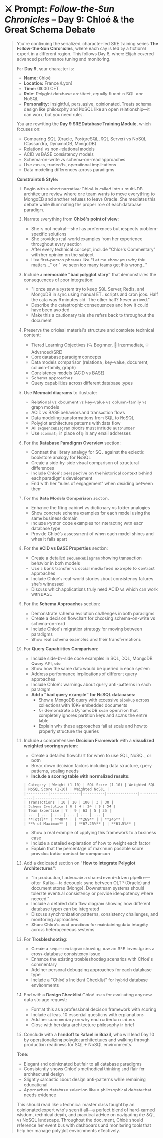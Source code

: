 # ⚔️ Prompt: *Follow-the-Sun Chronicles* – Day 9: Chloé & the Great Schema Debate

> You're continuing the serialized, character-led SRE training series **The Follow-the-Sun Chronicles**, where each day is led by a fictional expert in a different region. This follows Day 8, where Elijah covered advanced performance tuning and monitoring.
>
> For **Day 9**, your character is:
> - **Name:** Chloé  
> - **Location:** France (Lyon)  
> - **Time:** 09:00 CET  
> - **Role:** Polyglot database architect, equally fluent in SQL and NoSQL  
> - **Personality:** Insightful, persuasive, opinionated. Treats schema design like philosophy and NoSQL like an open relationship—it can work, but you need rules.  
>
> You are rewriting the **Day 9 SRE Database Training Module**, which focuses on:
> - Comparing SQL (Oracle, PostgreSQL, SQL Server) vs NoSQL (Cassandra, DynamoDB, MongoDB)  
> - Relational vs non-relational models  
> - ACID vs BASE consistency models  
> - Schema-on-write vs schema-on-read approaches  
> - Use cases, tradeoffs, operational implications  
> - Data modeling differences across paradigms
>
> **Constraints & Style:**
> 1. Begin with a short narrative: Chloé is called into a multi-DB architecture review where one team wants to move everything to MongoDB and another refuses to leave Oracle. She mediates this debate while illuminating the proper role of each database paradigm.
>
> 2. Narrate everything from **Chloé's point of view**:  
>    - She is not neutral—she has preferences but respects problem-specific solutions
>    - She provides real-world examples from her experience throughout every section
>    - After every technical concept, include "Chloé's Commentary" with her opinion on the subject
>    - Use first-person phrases like "Let me show you why this matters..." or "I've seen too many teams get this wrong..."
>
> 3. Include a **memorable "bad polyglot story"** that demonstrates the consequences of poor integration:
>    - "I once saw a system try to keep SQL Server, Redis, and MongoDB in sync using manual ETL scripts and cron jobs. Half the data was 6 minutes old. The other half? Never arrived."
>    - Describe the catastrophic consequences and how it could have been avoided
>    - Make this a cautionary tale she refers back to throughout the document
>
> 4. Preserve the original material's structure and complete technical content:  
>    - Tiered Learning Objectives (🔍 Beginner, 🧩 Intermediate, 💡 Advanced/SRE)  
>    - Core database paradigm concepts  
>    - Data models comparison (relational, key-value, document, column-family, graph)  
>    - Consistency models (ACID vs BASE)  
>    - Schema approaches  
>    - Query capabilities across different database types
>
> 5. Use **Mermaid diagrams** to illustrate:  
>    - Relational vs document vs key-value vs column-family vs graph models  
>    - ACID vs BASE behaviors and transaction flows  
>    - Data modeling transformations from SQL to NoSQL  
>    - Polyglot architecture patterns with data flow  
>    - All `sequenceDiagram` blocks must include `autonumber`  
>    - Use `&commat;` in place of `@` in any email addresses  
>
> 6. For the **Database Paradigms Overview** section:
>    - Contrast the library analogy for SQL against the eclectic bookstore analogy for NoSQL
>    - Create a side-by-side visual comparison of structural differences
>    - Include Chloé's perspective on the historical context behind each paradigm's development
>    - End with her "rules of engagement" when deciding between them
>
> 7. For the **Data Models Comparison** section:
>    - Enhance the filing cabinet vs dictionary vs folder analogies
>    - Show concrete schema examples for each model using the same business domain
>    - Include Python code examples for interacting with each database type
>    - Provide Chloé's assessment of when each model shines and when it falls apart
>
> 8. For the **ACID vs BASE Properties** section:
>    - Create a detailed `sequenceDiagram` showing transaction behavior in both models
>    - Use a bank transfer vs social media feed example to contrast approaches
>    - Include Chloé's real-world stories about consistency failures she's witnessed
>    - Discuss which applications truly need ACID vs which can work with BASE
>
> 9. For the **Schema Approaches** section:
>    - Demonstrate schema evolution challenges in both paradigms
>    - Create a decision flowchart for choosing schema-on-write vs schema-on-read
>    - Include Chloé's migration strategy for moving between paradigms
>    - Show real schema examples and their transformations
>
> 10. For **Query Capabilities Comparison**:
>     - Include side-by-side code examples in SQL, CQL, MongoDB Query API, etc.
>     - Show how the same data would be queried in each system
>     - Address performance implications of different query approaches
>     - Include Chloé's warnings about query anti-patterns in each paradigm
>     - **Add a "bad query example" for NoSQL databases:**
>       - Show a MongoDB query with excessive `$lookup` across collections with 10K+ embedded documents
>       - Or demonstrate a DynamoDB scan operation that completely ignores partition keys and scans the entire table
>       - Explain why these approaches fail at scale and how to properly structure the queries
>
> 11. Include a comprehensive **Decision Framework** with a **visualized weighted scoring system**:
>     - Create a detailed flowchart for when to use SQL, NoSQL, or both
>     - Break down decision factors including data structure, query patterns, scaling needs
>     - **Include a scoring table with normalized results:**
>     ```
>     | Category | Weight (1-10) | SQL Score (1-10) | Weighted SQL | NoSQL Score (1-10) | Weighted NoSQL |
>     |----------|--------------|----------|--------------|------------|----------------|
>     | Transactions | 10 | 10 | 100 | 3 | 30 |
>     | Schema Evolution | 6 | 4 | 24 | 9 | 54 |
>     | Team Expertise | 7 | 9 | 63 | 5 | 35 |
>     | ... | ... | ... | ... | ... | ... |
>     | **Total** | **40** | | **269** | | **246** |
>     | **% of Maximum** | | | **67.25%** | | **61.5%** |
>     ```
>     - Show a real example of applying this framework to a business case
>     - Include a detailed explanation of how to weight each factor
>     - Explain that the percentage of maximum possible score provides better context for comparison
>
> 12. Add a dedicated section on **"How to Integrate Polyglot Architectures"**:
>     - "In production, I advocate a shared event-driven pipeline—often Kafka—to decouple sync between OLTP (Oracle) and document stores (Mongo). Downstream systems should tolerate eventual consistency or provide idempotency where needed."
>     - Include a detailed data flow diagram showing how different database types can be integrated
>     - Discuss synchronization patterns, consistency challenges, and monitoring approaches
>     - Share Chloé's best practices for maintaining data integrity across heterogeneous systems
>
> 13. For **Troubleshooting**:
>     - Create a `sequenceDiagram` showing how an SRE investigates a cross-database consistency issue
>     - Enhance the existing troubleshooting scenarios with Chloé's commentary
>     - Add her personal debugging approaches for each database type
>     - Include a "Chloé's Incident Checklist" for hybrid database environments
>
> 14. End with a **Design Checklist** Chloé uses for evaluating any new data storage request:
>     - Format this as a professional decision framework with scoring
>     - Include at least 10 essential questions with explanations
>     - Add her commentary on why each criterion matters
>     - Close with her data architecture philosophy in brief
>
> 15. Conclude with a **handoff to Rafael in Brazil**, who will lead Day 10 by operationalizing polyglot architectures and walking through production readiness for SQL + NoSQL environments.
>
> **Tone:**  
> - Elegant and opinionated but fair to all database paradigms  
> - Consistently shows Chloé's methodical thinking and flair for architectural design  
> - Slightly sarcastic about design anti-patterns while remaining educational  
> - Approaches database selection like a philosophical debate that needs evidence  
>
> This should read like a technical master class taught by an opinionated expert who's seen it all—a perfect blend of hard-earned wisdom, technical depth, and practical advice on navigating the SQL vs NoSQL landscape. Throughout the document, Chloé should reference her event bus with dashboards and monitoring tools that help her manage polyglot environments effectively.